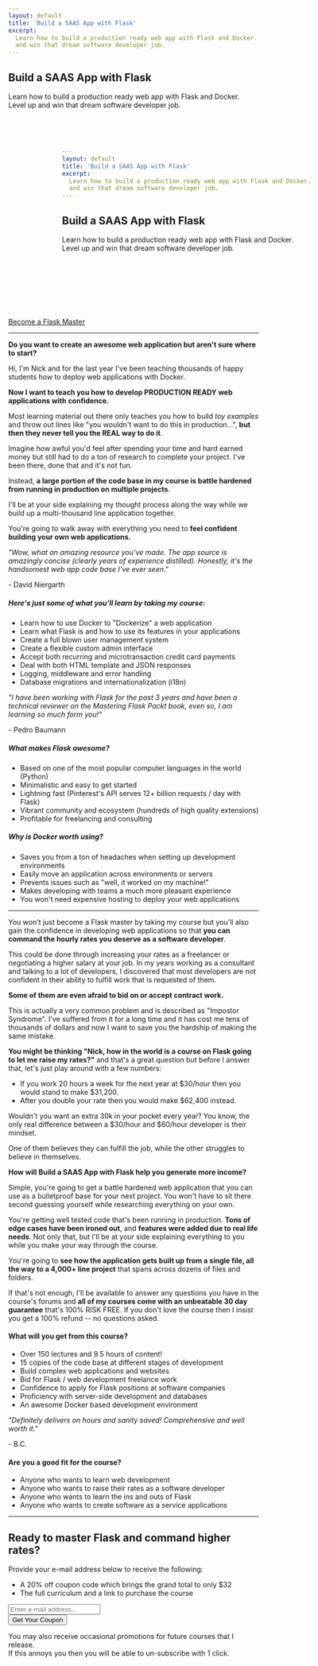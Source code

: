 ```yaml
---
layout: default
title: 'Build a SAAS App with Flask'
excerpt:
  Learn how to build a production ready web app with Flask and Docker. Level up
  and win that dream software developer job.
---
```


## Build a SAAS App with Flask

<p class="muted">
  Learn how to build a production ready web app with Flask and Docker. Level up
  and win that dream software developer job.
</p>

<div class="video-container">
  <iframe width="720" height="405" src="#" frameborder="0" allowfullscreen></iframe>
</div>

<div class="center margin-top-md margin-bottom-md">
  <a class="btn green" href="#become-a-flask-master">Become a Flask Master</a>
</div>

---

**Do you want to create an awesome web application but aren't sure where to start?**

Hi, I'm Nick and for the last year I've been teaching thousands of happy students
how to deploy web applications with Docker.

**Now I want to teach you how to develop PRODUCTION READY web applications with
confidence.**

Most learning material out there only teaches you how to build *toy examples*
and throw out lines like "you wouldn't want to do this in production...", **but
then they never tell you the REAL way to do it**.

Imagine how awful you'd feel after spending your time and hard earned money but
still had to do a ton of research to complete your project. I've been there,
done that and it's not fun.

Instead, **a large portion of the code base in my course is battle hardened from
running in production on multiple projects**.

I'll be at your side explaining my thought process along the way while we build
up a multi-thousand line application together.

You're going to walk away with everything you need to **feel confident building
your own web applications.**

<div class="boxed small">
<p><em>
  "Wow, what an amazing resource you've made. The app source is amazingly concise
  (clearly years of experience distilled). Honestly, it's the handsomest web app
  code base I've ever seen."
</em></p>
<p class="muted margin-bottom-none">- David Niergarth</p>
</div>

##### Here's just some of what you'll learn by taking my course:

- Learn how to use Docker to "Dockerize" a web application
- Learn what Flask is and how to use its features in your applications
- Create a full blown user management system
- Create a flexible custom admin interface
- Accept both recurring and microtransaction credit card payments
- Deal with both HTML template and JSON responses
- Logging, middleware and error handling
- Database migrations and internationalization (i18n)

<div class="boxed small">
<p><em>
  "I have been working with Flask for the past 3 years and have been a technical
  reviewer on the Mastering Flask Packt book, even so, I am learning so much
  form you!"
</em></p>
<p class="muted margin-bottom-none">- Pedro Baumann</p>
</div>

##### What makes Flask awesome?

- Based on one of the most popular computer languages in the world (Python)
- Minimalistic and easy to get started
- Lightning fast (Pinterest's API serves 12+ billion requests / day with Flask)
- Vibrant community and ecosystem (hundreds of high quality extensions)
- Profitable for freelancing and consulting

##### Why is Docker worth using?

- Saves you from a ton of headaches when setting up development environments
- Easily move an application across environments or servers
- Prevents issues such as "well, it worked on my machine!"
- Makes developing with teams a much more pleasant experience
- You won't need expensive hosting to deploy your web applications

---

You won't just become a Flask master by taking my course but you'll also gain the
confidence in developing web applications so that **you can command the hourly
rates you deserve as a software developer**.

This could be done through increasing your rates as a freelancer or negotiating
a higher salary at your job. In my years working as a consultant and talking to
a lot of developers, I discovered that most developers are not confident in their
ability to fulfill work that is requested of them.

**Some of them are even afraid to bid on or accept contract work.**

This is actually a very common problem and is described as "Impostor Syndrome".
I've suffered from it for a long time and it has cost me tens of thousands of
dollars and now I want to save you the hardship of making the same mistake.

**You might be thinking "Nick, how in the world is a course on Flask going to let
me raise my rates?"** and that's a great question but before I answer that, let's
just play around with a few numbers:

- If you work 20 hours a week for the next year at $30/hour then you would stand to make $31,200.
- After you double your rate then you would make $62,400 instead.

Wouldn't you want an extra 30k in your pocket every year? You know, the only
real difference between a $30/hour and $60/hour developer is their mindset.

One of them believes they can fulfill the job, while the other struggles to
believe in themselves.

**How will Build a SAAS App with Flask help you generate more income?**

Simple, you're going to get a battle hardened web application that you can use
as a bulletproof base for your next project. You won't have to sit there second
guessing yourself while researching everything on your own.

You're getting well tested code that's been running in production. **Tons of
edge cases have been ironed out**, and **features were added due to real life
needs**. Not only that, but I'll be at your side explaining everything to you
while you make your way through the course.

You're going to **see how the application gets built up from a single file,
all the way to a 4,000+ line project** that spans across dozens of files and
folders.

If that's not enough, I'll be available to answer any questions you have in the
course's forums and **all of my courses come with an unbeatable 30 day guarantee**
that's 100% RISK FREE. If you don't love the course then I insist you get a
100% refund -- no questions asked.

#### What will you get from this course?

- Over 150 lectures and 9.5 hours of content!
- 15 copies of the code base at different stages of development
- Build complex web applications and websites
- Bid for Flask / web development freelance work
- Confidence to apply for Flask positions at software companies
- Proficiency with server-side development and databases
- An awesome Docker based development environment

<div class="boxed small margin-bottom-md">
<p><em>
  "Definitely delivers on hours and sanity saved! Comprehensive and well worth
  it."
</em></p>
<p class="muted margin-bottom-none">- B.C.</p>
</div>

#### Are you a good fit for the course?

- Anyone who wants to learn web development
- Anyone who wants to raise their rates as a software developer 
- Anyone who wants to learn the ins and outs of Flask
- Anyone who wants to create software as a service applications

---

## Ready to master Flask and command higher rates?

<a name="become-a-flask-master"></a>

Provide your e-mail address below to receive the following:

- A <span class="underline">20% off coupon code</span> which brings the grand total to only $32
- The full curriculum and a link to purchase the course

<!-- Begin MailChimp Signup Form -->
<div id="mc_embed_signup" class="margin-top-md">
<form action="//nickjanetakis.us9.list-manage.com/subscribe/post?u=ed476286695fd77da0853a1a3&amp;id=415b3f490b" method="post" id="mc-embedded-subscribe-form" name="mc-embedded-subscribe-form" class="validate" target="_blank" novalidate>
    <div id="mc_embed_signup_scroll">

<div class="mc-field-group">
    <input type="email" placeholder="Enter e-mail address..." value="" name="EMAIL" class="required email" id="mce-EMAIL">
</div>
    <div id="mce-responses" class="clear">
        <div class="response" id="mce-error-response" style="display:none"></div>
        <div class="response" id="mce-success-response" style="display:none"></div>
    </div>
    <div style="position: absolute; left: -5000px;"><input type="text" name="b_ed476286695fd77da0853a1a3_415b3f490b" tabindex="-1" value=""></div>
    <div class="clear"><input type="submit" value="Get Your Coupon" name="subscribe" id="mc-embedded-subscribe" class="input inline btn orange"></div>
    </div>
</form>
</div>
<!--End mc_embed_signup-->

<p class="really-small really-muted margin-top-md">
  You may also receive occasional promotions for future courses that I release.
  <br />
  If this annoys you then you will be able to un-subscribe with 1 click.
</p>
